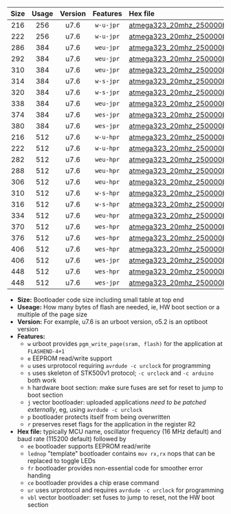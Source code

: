 |Size|Usage|Version|Features|Hex file|
|:-:|:-:|:-:|:-:|:--|
|216|256|u7.6|`w-u-jpr`|[atmega323_20mhz_250000bps_ur_vbl.hex](https://raw.githubusercontent.com/stefanrueger/urboot/main/atmega323_20mhz_250000bps_ur_vbl.hex)|
|222|256|u7.6|`w-u-jpr`|[atmega323_20mhz_250000bps_lednop_ur_vbl.hex](https://raw.githubusercontent.com/stefanrueger/urboot/main/atmega323_20mhz_250000bps_lednop_ur_vbl.hex)|
|286|384|u7.6|`weu-jpr`|[atmega323_20mhz_250000bps_ee_ur_vbl.hex](https://raw.githubusercontent.com/stefanrueger/urboot/main/atmega323_20mhz_250000bps_ee_ur_vbl.hex)|
|292|384|u7.6|`weu-jpr`|[atmega323_20mhz_250000bps_ee_lednop_ur_vbl.hex](https://raw.githubusercontent.com/stefanrueger/urboot/main/atmega323_20mhz_250000bps_ee_lednop_ur_vbl.hex)|
|310|384|u7.6|`weu-jpr`|[atmega323_20mhz_250000bps_ee_lednop_fr_ur_vbl.hex](https://raw.githubusercontent.com/stefanrueger/urboot/main/atmega323_20mhz_250000bps_ee_lednop_fr_ur_vbl.hex)|
|314|384|u7.6|`w-s-jpr`|[atmega323_20mhz_250000bps_vbl.hex](https://raw.githubusercontent.com/stefanrueger/urboot/main/atmega323_20mhz_250000bps_vbl.hex)|
|320|384|u7.6|`w-s-jpr`|[atmega323_20mhz_250000bps_lednop_vbl.hex](https://raw.githubusercontent.com/stefanrueger/urboot/main/atmega323_20mhz_250000bps_lednop_vbl.hex)|
|338|384|u7.6|`weu-jpr`|[atmega323_20mhz_250000bps_ee_lednop_fr_ce_ur_vbl.hex](https://raw.githubusercontent.com/stefanrueger/urboot/main/atmega323_20mhz_250000bps_ee_lednop_fr_ce_ur_vbl.hex)|
|374|384|u7.6|`wes-jpr`|[atmega323_20mhz_250000bps_ee_vbl.hex](https://raw.githubusercontent.com/stefanrueger/urboot/main/atmega323_20mhz_250000bps_ee_vbl.hex)|
|380|384|u7.6|`wes-jpr`|[atmega323_20mhz_250000bps_ee_lednop_vbl.hex](https://raw.githubusercontent.com/stefanrueger/urboot/main/atmega323_20mhz_250000bps_ee_lednop_vbl.hex)|
|216|512|u7.6|`w-u-hpr`|[atmega323_20mhz_250000bps_ur.hex](https://raw.githubusercontent.com/stefanrueger/urboot/main/atmega323_20mhz_250000bps_ur.hex)|
|222|512|u7.6|`w-u-hpr`|[atmega323_20mhz_250000bps_lednop_ur.hex](https://raw.githubusercontent.com/stefanrueger/urboot/main/atmega323_20mhz_250000bps_lednop_ur.hex)|
|282|512|u7.6|`weu-hpr`|[atmega323_20mhz_250000bps_ee_ur.hex](https://raw.githubusercontent.com/stefanrueger/urboot/main/atmega323_20mhz_250000bps_ee_ur.hex)|
|288|512|u7.6|`weu-hpr`|[atmega323_20mhz_250000bps_ee_lednop_ur.hex](https://raw.githubusercontent.com/stefanrueger/urboot/main/atmega323_20mhz_250000bps_ee_lednop_ur.hex)|
|306|512|u7.6|`weu-hpr`|[atmega323_20mhz_250000bps_ee_lednop_fr_ur.hex](https://raw.githubusercontent.com/stefanrueger/urboot/main/atmega323_20mhz_250000bps_ee_lednop_fr_ur.hex)|
|310|512|u7.6|`w-s-hpr`|[atmega323_20mhz_250000bps.hex](https://raw.githubusercontent.com/stefanrueger/urboot/main/atmega323_20mhz_250000bps.hex)|
|316|512|u7.6|`w-s-hpr`|[atmega323_20mhz_250000bps_lednop.hex](https://raw.githubusercontent.com/stefanrueger/urboot/main/atmega323_20mhz_250000bps_lednop.hex)|
|334|512|u7.6|`weu-hpr`|[atmega323_20mhz_250000bps_ee_lednop_fr_ce_ur.hex](https://raw.githubusercontent.com/stefanrueger/urboot/main/atmega323_20mhz_250000bps_ee_lednop_fr_ce_ur.hex)|
|370|512|u7.6|`wes-hpr`|[atmega323_20mhz_250000bps_ee.hex](https://raw.githubusercontent.com/stefanrueger/urboot/main/atmega323_20mhz_250000bps_ee.hex)|
|376|512|u7.6|`wes-hpr`|[atmega323_20mhz_250000bps_ee_lednop.hex](https://raw.githubusercontent.com/stefanrueger/urboot/main/atmega323_20mhz_250000bps_ee_lednop.hex)|
|406|512|u7.6|`wes-hpr`|[atmega323_20mhz_250000bps_ee_lednop_fr.hex](https://raw.githubusercontent.com/stefanrueger/urboot/main/atmega323_20mhz_250000bps_ee_lednop_fr.hex)|
|406|512|u7.6|`wes-jpr`|[atmega323_20mhz_250000bps_ee_lednop_fr_vbl.hex](https://raw.githubusercontent.com/stefanrueger/urboot/main/atmega323_20mhz_250000bps_ee_lednop_fr_vbl.hex)|
|448|512|u7.6|`wes-hpr`|[atmega323_20mhz_250000bps_ee_lednop_fr_ce.hex](https://raw.githubusercontent.com/stefanrueger/urboot/main/atmega323_20mhz_250000bps_ee_lednop_fr_ce.hex)|
|448|512|u7.6|`wes-jpr`|[atmega323_20mhz_250000bps_ee_lednop_fr_ce_vbl.hex](https://raw.githubusercontent.com/stefanrueger/urboot/main/atmega323_20mhz_250000bps_ee_lednop_fr_ce_vbl.hex)|

- **Size:** Bootloader code size including small table at top end
- **Useage:** How many bytes of flash are needed, ie, HW boot section or a multiple of the page size
- **Version:** For example, u7.6 is an urboot version, o5.2 is an optiboot version
- **Features:**
  + `w` urboot provides `pgm_write_page(sram, flash)` for the application at `FLASHEND-4+1`
  + `e` EEPROM read/write support
  + `u` uses urprotocol requiring `avrdude -c urclock` for programming
  + `s` uses skeleton of STK500v1 protocol; `-c urclock` and `-c arduino` both work
  + `h` hardware boot section: make sure fuses are set for reset to jump to boot section
  + `j` vector bootloader: uploaded applications *need to be patched externally*, eg, using `avrdude -c urclock`
  + `p` bootloader protects itself from being overwritten
  + `r` preserves reset flags for the application in the register R2
- **Hex file:** typically MCU name, oscillator frequency (16 MHz default) and baud rate (115200 default) followed by
  + `ee` bootloader supports EEPROM read/write
  + `lednop` "template" bootloader contains `mov rx,rx` nops that can be replaced to toggle LEDs
  + `fr` bootloader provides non-essential code for smoother error handing
  + `ce` bootloader provides a chip erase command
  + `ur` uses urprotocol and requires `avrdude -c urclock` for programming
  + `vbl` vector bootloader: set fuses to jump to reset, not the HW boot section
